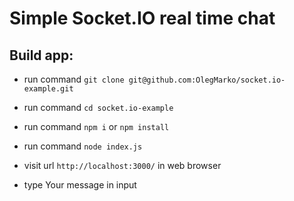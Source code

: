 # Simple Socket.IO real time chat


## Build app:

- run command `git clone git@github.com:OlegMarko/socket.io-example.git`
- run command `cd socket.io-example`
- run command `npm i` or `npm install`
- run command `node index.js`

- visit url `http://localhost:3000/` in web browser
- type Your message in input